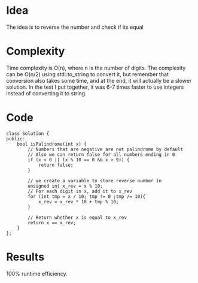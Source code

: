 # Idea
The idea is to reverse the number and check if its equal

# Complexity
Time complexity is O(n), where n is the number of digits. The complexity can be O(n/2) using std::to_string to convert it, but remember that conversion also takes some time, and at the end, it will actually be a slower solution.
In the test I put together, it was 6-7 times faster to use integers instead of converting it to string.

# Code
```
class Solution {
public:
    bool isPalindrome(int x) {
        // Numbers that are negative are not palindrome by default
        // Also we can return false for all numbers ending in 0
        if (x < 0 || (x % 10 == 0 && x > 9)) {
            return false;
        }

        // we create a variable to store reverse number in
        unsigned int x_rev = x % 10;
        // For each digit in x, add it to x_rev
        for (int tmp = x / 10; tmp != 0 ;tmp /= 10){
            x_rev = x_rev * 10 + tmp % 10;
        }

        // Return whether x is equal to x_rev
        return x == x_rev;
    }
};
```

# Results

100% runtime efficiency.
